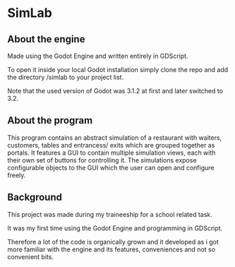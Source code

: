 # SimLab

## About the engine

Made using the Godot Engine and written entirely in GDScript.

To open it inside your local Godot installation simply clone the repo and add the directory /simlab to your project list.

Note that the used version of Godot was 3.1.2 at first and later switched to 3.2.

## About the program

This program contains an abstract simulation of a restaurant with waiters, customers, tables and entrancess/ exits which are grouped together as portals.
It features a GUI to contain multiple simulation views, each with their own set of buttons for controlling it.
The simulations expose configurable objects to the GUI which the user can open and configure freely.

## Background

This project was made during my traineeship for a school related task.

It was my first time using the Godot Engine and programming in GDScript.

Therefore a lot of the code is organically grown and it developed as i got more familiar with the engine and its features, conveniences and not so convenient bits.
